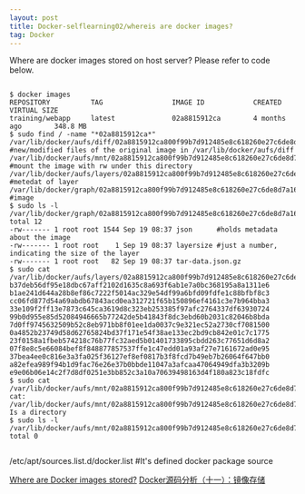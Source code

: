 ```yaml
---
layout: post
title: Docker-selflearning02/whereis are docker images?
tag: Docker
---
```


Where are docker images stored on host server? Please refer to code below.
<pre><code>
$ docker images
REPOSITORY          TAG                 IMAGE ID            CREATED             VIRTUAL SIZE
training/webapp     latest              02a8815912ca        4 months ago        348.8 MB
$ sudo find / -name "*02a8815912ca*"
/var/lib/docker/aufs/diff/02a8815912ca800f99b7d912485e8c618260e27c6de8d7a161b356b322d5c121    #new/modified files of the original image in /var/lib/docker/aufs/diff
/var/lib/docker/aufs/mnt/02a8815912ca800f99b7d912485e8c618260e27c6de8d7a161b356b322d5c121     #mount the image with rw under this directory
/var/lib/docker/aufs/layers/02a8815912ca800f99b7d912485e8c618260e27c6de8d7a161b356b322d5c121  #metedat of layer
/var/lib/docker/graph/02a8815912ca800f99b7d912485e8c618260e27c6de8d7a161b356b322d5c121        #image 
$ sudo ls -l /var/lib/docker/graph/02a8815912ca800f99b7d912485e8c618260e27c6de8d7a161b356b322d5c121
total 12
-rw------- 1 root root 1544 Sep 19 08:37 json      #holds metadata about the image 
-rw------- 1 root root    1 Sep 19 08:37 layersize #just a number, indicating the size of the layer
-rw------- 1 root root   82 Sep 19 08:37 tar-data.json.gz
$ sudo cat /var/lib/docker/aufs/layers/02a8815912ca800f99b7d912485e8c618260e27c6de8d7a161b356b322d5c121
b37deb56df95e18dbc67aff2102d1635c8a693f6ab1e7a0bc368195a8a1311e6
b1ae241d644a28b8ef86c7222f5014ac329e54df99a6bfd09fdfe1c88bfbf8c3
cc06fd877d54a69abdb67843acd0ea312721f65b150896ef4161c3e7b964bba3
33e109f2ff13e7873c645ca3619d8c323eb253385f97afc2764337df63930724
99b0d955e85d52084946665b77242de5b41843f8dc3ebd60b2031c82046b8bda
7d0ff9745632509b52c8eb971bb8f01ee1da0037c9e321ec52a2730cf7081500
0a4852b23749d58d62765824bd37f171e54f38ae133ec2bd9cb842e01c7c1775
23f0158a1fbeb574218c76b77fc32aed5b01401733895cbdd263c77651d6d8a2
07f8e8c5e66084bef8f848877857537ffe1c47edd01a93af27e7161672ad0e95
37bea4ee0c816e3a3fa025f36127ef8ef0817b3f8fcd7b49eb7b26064f647bb0
a82efea989f94b1d9fac76e26e37b0bbde11047a3afcaa47064949dfa3b3209b
e9e06b06e14c2f7d8df0251e3bb852c3a10a70639498163d4f180a823c18fdfc
$ sudo cat /var/lib/docker/aufs/mnt/02a8815912ca800f99b7d912485e8c618260e27c6de8d7a161b356b322d5c121
cat: /var/lib/docker/aufs/mnt/02a8815912ca800f99b7d912485e8c618260e27c6de8d7a161b356b322d5c121: Is a directory
$ sudo ls -l /var/lib/docker/aufs/mnt/02a8815912ca800f99b7d912485e8c618260e27c6de8d7a161b356b322d5c121
total 0

</pre></code>

/etc/apt/sources.list.d/docker.list #It's defined docker package source 

<a href="http://blog.thoward37.me/articles/where-are-docker-images-stored/">Where are Docker images stored?</a>
<a href="http://www.infoq.com/cn/articles/docker-source-code-analysis-part11?utm_source=tuicool">Docker源码分析（十一）：镜像存储</a>
